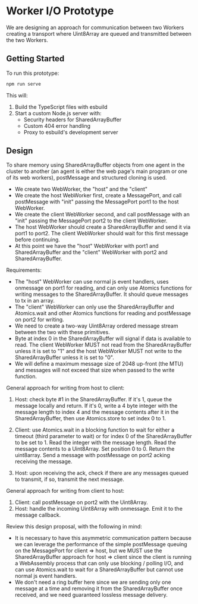 # Worker I/O Prototype

We are designing an approach for communication between two Workers creating a
transport where Uint8Array are queued and transmitted between the two Workers.

## Getting Started

To run this prototype:

```bash
npm run serve
```

This will:

1. Build the TypeScript files with esbuild
2. Start a custom Node.js server with:
   - Security headers for SharedArrayBuffer
   - Custom 404 error handling
   - Proxy to esbuild's development server

## Design

To share memory using SharedArrayBuffer objects from one agent in the cluster to
another (an agent is either the web page's main program or one of its web
workers), postMessage and structured cloning is used.

- We create two WebWorker, the "host" and the "client"
- We create the host WebWorker first, create a MessagePort, and call postMessage
  with "init" passing the MessagePort port1 to the host WebWorker.
- We create the client WebWorker second, and call postMessage with an "init"
  passing the MessagePort port2 to the client WebWorker.
- The host WebWorker should create a SharedArrayBuffer and send it via port1 to
  port2. The client WebWorker should wait for this first message before
  continuing.
- At this point we have the "host" WebWorker with port1 and SharedArrayBuffer
  and the "client" WebWorker with port2 and SharedArrayBuffer.

Requirements:

- The "host" WebWorker can use normal js event handlers, uses onmessage on port1
  for reading, and can only use Atomics functions for writing messages to the
  SharedArrayBuffer. It should queue messages to tx in an array.
- The "client" WebWorker can only use the SharedArrayBuffer and Atomics.wait and
  other Atomics functions for reading and postMessage on port2 for writing.
- We need to create a two-way Uint8Array ordered message stream between the two
  with these primitives.
- Byte at index 0 in the SharedArrayBuffer will signal if data is available to
  read. The client WebWorker MUST not read from the SharedArrayBuffer unless it
  is set to "1" and the host WebWorker MUST not write to the SharedArrayBuffer
  unless it is set to "0".
- We will define a maximum message size of 2048 up-front (the MTU) and messages
  will not exceed that size when passed to the write function.

General approach for writing from host to client:

1. Host: check byte #1 in the SharedArrayBuffer. If it's 1, queue the message
   locally and return. If it's 0, write a 4 byte integer with the message length
   to index 4 and the message contents after it in the SharedArrayBuffer, then
   use Atomics.store to set index 0 to 1.

2. Client: use Atomics.wait in a blocking function to wait for either a timeout
   (third parameter to wait) or for index 0 of the SharedArrayBuffer to be set
   to 1. Read the integer with the message length. Read the message contents to
   a Uint8Array. Set position 0 to 0. Return the uint8array. Send a message with
   postMessage on port2 acking receiving the message.

3. Host: upon receiving the ack, check if there are any messages queued to
   transmit, if so, transmit the next message.

General approach for writing from client to host:

1. Client: call postMessage on port2 with the Uint8Array.
2. Host: handle the incoming Uint8Array with onmessage. Emit it to the message callback.

Review this design proposal, with the following in mind:

- It is necessary to have this asymmetric communication pattern because we can
  leverage the performance of the simple postMessage queuing on the MessagePort
  for client => host, but we MUST use the SharedArrayBuffer approach for host =>
  client since the client is running a WebAssembly process that can only use
  blocking / polling I/O, and can use Atomics.wait to wait for a
  SharedArrayBuffer but cannot use normal js event handlers.
- We don't need a ring buffer here since we are sending only one message at a
  time and removing it from the SharedArrayBuffer once received, and we need
  guaranteed lossless message delivery.

